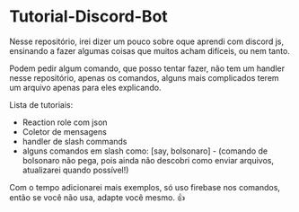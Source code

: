 # Tutorial-Discord-Bot
Nesse repositório, irei dizer um pouco sobre oque aprendi com discord js, ensinando a fazer algumas coisas que muitos acham difíceis, ou nem tanto.

Podem pedir algum comando, que posso tentar fazer, não tem um handler nesse repositório, apenas os comandos, alguns mais complicados terem um arquivo apenas para eles explicando.

Lista de tutoriais:
- Reaction role com json
- Coletor de mensagens 
- handler de slash commands 
- alguns comandos em slash como: [say, bolsonaro] - (comando de bolsonaro não pega, pois ainda não descobri como enviar arquivos, atualizarei quando possível!)

Com o tempo adicionarei mais exemplos, só uso firebase nos comandos, então se você não usa, adapte você mesmo. 👍
